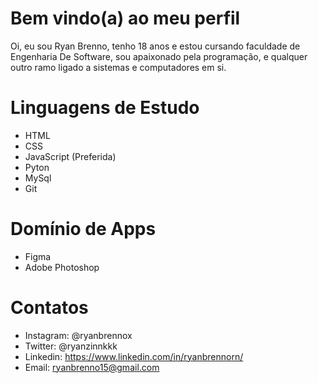 # Bem vindo(a) ao meu perfil

Oi, eu sou Ryan Brenno, tenho 18 anos e estou cursando faculdade de Engenharia De Software, sou apaixonado pela programação, e qualquer outro ramo ligado a sistemas e computadores em si.

# Linguagens de Estudo

- HTML
- CSS
- JavaScript (Preferida)
- Pyton
- MySql
- Git

# Domínio de Apps

- Figma
- Adobe Photoshop

# Contatos

- Instagram: @ryanbrennox
- Twitter: @ryanzinnkkk
- Linkedin: https://www.linkedin.com/in/ryanbrennorn/
- Email: ryanbrenno15@gmail.com
